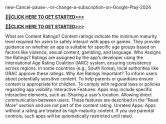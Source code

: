  new-Cancel-pause-.-or-change-a-subscription-on-Google-Play-2024



**[🚩🚩CLICK HERE TO GET STARTED>>>](https://cutt.ly/KeZFrtfU)**

**[🚩🚩CLICK HERE TO GET STARTED>>>](https://cutt.ly/KeZFrtfU)**

What are Content Ratings?
Content ratings indicate the minimum maturity level required for users to safely interact with apps or games. They provide guidance on whether an app is suitable for specific age groups based on factors like violence, sexual content, gambling, and language.
Who Assigns the Ratings?
Ratings are assigned by the app’s developer using the International Age Rating Coalition (IARC) system, ensuring consistency across regions. In some countries (e.g., South Korea), local authorities like GRAC approve these ratings.
Why Are Ratings Important?
To inform users about potentially sensitive content.
To help parents or guardians ensure content is appropriate for children.
To comply with regional laws or policies regarding app visibility.
Interactive Features:
Apps may include specific interactive elements, such as:
Sharing a user’s location.
Allowing direct communication between users.
These features are described in the “Read More” section and are not part of the content rating.
Unrated Apps:
Apps without a rating are treated as high-maturity content. If you use parental controls, such apps will be automatically restricted until rated.




